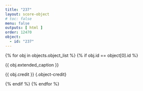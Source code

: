 ```yaml
---
title: "237"
layout: score-object
# toc: false
menu: false
outputs: [ html ]
order: 12470
object:
  - id: "237"
---
```


{% for obj in objects.object_list %}
{% if obj.id == object[0].id %}

{{ obj.extended_caption }}

{{ obj.credit }} {.object-credit}

{% endif %}
{% endfor %}
